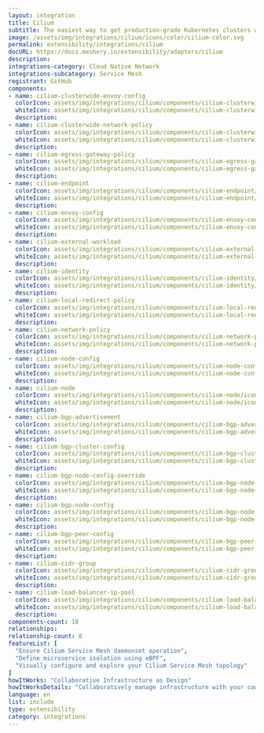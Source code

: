 ```yaml
---
layout: integration
title: Cilium
subtitle: The easiest way to get production-grade Kubernetes clusters with Cilium up and running
image: /assets/img/integrations/cilium/icons/color/cilium-color.svg
permalink: extensibility/integrations/cilium
docURL: https://docs.meshery.io/extensibility/adapters/cilium
description: 
integrations-category: Cloud Native Network
integrations-subcategory: Service Mesh
registrant: GitHub
components: 
- name: cilium-clusterwide-envoy-config
  colorIcon: assets/img/integrations/cilium/components/cilium-clusterwide-envoy-config/icons/color/cilium-clusterwide-envoy-config-color.svg
  whiteIcon: assets/img/integrations/cilium/components/cilium-clusterwide-envoy-config/icons/white/cilium-clusterwide-envoy-config-white.svg
  description: 
- name: cilium-clusterwide-network-policy
  colorIcon: assets/img/integrations/cilium/components/cilium-clusterwide-network-policy/icons/color/cilium-clusterwide-network-policy-color.svg
  whiteIcon: assets/img/integrations/cilium/components/cilium-clusterwide-network-policy/icons/white/cilium-clusterwide-network-policy-white.svg
  description: 
- name: cilium-egress-gateway-policy
  colorIcon: assets/img/integrations/cilium/components/cilium-egress-gateway-policy/icons/color/cilium-egress-gateway-policy-color.svg
  whiteIcon: assets/img/integrations/cilium/components/cilium-egress-gateway-policy/icons/white/cilium-egress-gateway-policy-white.svg
  description: 
- name: cilium-endpoint
  colorIcon: assets/img/integrations/cilium/components/cilium-endpoint/icons/color/cilium-endpoint-color.svg
  whiteIcon: assets/img/integrations/cilium/components/cilium-endpoint/icons/white/cilium-endpoint-white.svg
  description: 
- name: cilium-envoy-config
  colorIcon: assets/img/integrations/cilium/components/cilium-envoy-config/icons/color/cilium-envoy-config-color.svg
  whiteIcon: assets/img/integrations/cilium/components/cilium-envoy-config/icons/white/cilium-envoy-config-white.svg
  description: 
- name: cilium-external-workload
  colorIcon: assets/img/integrations/cilium/components/cilium-external-workload/icons/color/cilium-external-workload-color.svg
  whiteIcon: assets/img/integrations/cilium/components/cilium-external-workload/icons/white/cilium-external-workload-white.svg
  description: 
- name: cilium-identity
  colorIcon: assets/img/integrations/cilium/components/cilium-identity/icons/color/cilium-identity-color.svg
  whiteIcon: assets/img/integrations/cilium/components/cilium-identity/icons/white/cilium-identity-white.svg
  description: 
- name: cilium-local-redirect-policy
  colorIcon: assets/img/integrations/cilium/components/cilium-local-redirect-policy/icons/color/cilium-local-redirect-policy-color.svg
  whiteIcon: assets/img/integrations/cilium/components/cilium-local-redirect-policy/icons/white/cilium-local-redirect-policy-white.svg
  description: 
- name: cilium-network-policy
  colorIcon: assets/img/integrations/cilium/components/cilium-network-policy/icons/color/cilium-network-policy-color.svg
  whiteIcon: assets/img/integrations/cilium/components/cilium-network-policy/icons/white/cilium-network-policy-white.svg
  description: 
- name: cilium-node-config
  colorIcon: assets/img/integrations/cilium/components/cilium-node-config/icons/color/cilium-node-config-color.svg
  whiteIcon: assets/img/integrations/cilium/components/cilium-node-config/icons/white/cilium-node-config-white.svg
  description: 
- name: cilium-node
  colorIcon: assets/img/integrations/cilium/components/cilium-node/icons/color/cilium-node-color.svg
  whiteIcon: assets/img/integrations/cilium/components/cilium-node/icons/white/cilium-node-white.svg
  description: 
- name: cilium-bgp-advertisement
  colorIcon: assets/img/integrations/cilium/components/cilium-bgp-advertisement/icons/color/cilium-bgp-advertisement-color.svg
  whiteIcon: assets/img/integrations/cilium/components/cilium-bgp-advertisement/icons/white/cilium-bgp-advertisement-white.svg
  description: 
- name: cilium-bgp-cluster-config
  colorIcon: assets/img/integrations/cilium/components/cilium-bgp-cluster-config/icons/color/cilium-bgp-cluster-config-color.svg
  whiteIcon: assets/img/integrations/cilium/components/cilium-bgp-cluster-config/icons/white/cilium-bgp-cluster-config-white.svg
  description: 
- name: cilium-bgp-node-config-override
  colorIcon: assets/img/integrations/cilium/components/cilium-bgp-node-config-override/icons/color/cilium-bgp-node-config-override-color.svg
  whiteIcon: assets/img/integrations/cilium/components/cilium-bgp-node-config-override/icons/white/cilium-bgp-node-config-override-white.svg
  description: 
- name: cilium-bgp-node-config
  colorIcon: assets/img/integrations/cilium/components/cilium-bgp-node-config/icons/color/cilium-bgp-node-config-color.svg
  whiteIcon: assets/img/integrations/cilium/components/cilium-bgp-node-config/icons/white/cilium-bgp-node-config-white.svg
  description: 
- name: cilium-bgp-peer-config
  colorIcon: assets/img/integrations/cilium/components/cilium-bgp-peer-config/icons/color/cilium-bgp-peer-config-color.svg
  whiteIcon: assets/img/integrations/cilium/components/cilium-bgp-peer-config/icons/white/cilium-bgp-peer-config-white.svg
  description: 
- name: cilium-cidr-group
  colorIcon: assets/img/integrations/cilium/components/cilium-cidr-group/icons/color/cilium-cidr-group-color.svg
  whiteIcon: assets/img/integrations/cilium/components/cilium-cidr-group/icons/white/cilium-cidr-group-white.svg
  description: 
- name: cilium-load-balancer-ip-pool
  colorIcon: assets/img/integrations/cilium/components/cilium-load-balancer-ip-pool/icons/color/cilium-load-balancer-ip-pool-color.svg
  whiteIcon: assets/img/integrations/cilium/components/cilium-load-balancer-ip-pool/icons/white/cilium-load-balancer-ip-pool-white.svg
  description: 
components-count: 18
relationships: 
relationship-count: 0
featureList: [
  "Ensure Cilium Service Mesh daemonset operation",
  "Define microservice isolation using eBPF",
  "Visually configure and explore your Cilium Service Mesh topology"
]
howItWorks: "Collaborative Infrastructure as Design"
howItWorksDetails: "Collaboratively manage infrastructure with your coworkers synchronously sharing the same designs."
language: en
list: include
type: extensibility
category: integrations
---
```

